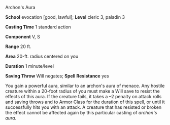 Archon's Aura

**School** evocation [good, lawful]; **Level** cleric 3, paladin 3

**Casting Time** 1 standard action

**Component** V, S

**Range** 20 ft.

**Area** 20-ft. radius centered on you

**Duration** 1 minute/level

**Saving Throw** Will negates; **Spell Resistance** yes

You gain a powerful aura, similar to an archon's aura of menace. Any hostile creature within a 20-foot radius of you must make a Will save to resist the effects of this aura. If the creature fails, it takes a –2 penalty on attack rolls and saving throws and to Armor Class for the duration of this spell, or until it successfully hits you with an attack. A creature that has resisted or broken the effect cannot be affected again by this particular casting of _archon's aura_.

